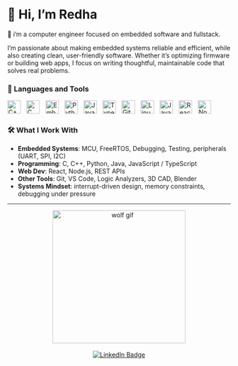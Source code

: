# 👋 Hi, I’m Redha

🌿 i’m a computer engineer focused on embedded software and fullstack.

I’m passionate about making embedded systems reliable and efficient, while also creating clean, user-friendly software. Whether it’s optimizing firmware or building web apps, I focus on writing thoughtful, maintainable code that solves real problems.

### 🧰 Languages and Tools

<img align="left" alt="C++" width="30px" style="padding-right:10px;" src="https://cdn.jsdelivr.net/gh/devicons/devicon@latest/icons/cplusplus/cplusplus-original.svg" />
<img align="left" alt="C" width="30px" style="padding-right:10px;" src="https://cdn.jsdelivr.net/gh/devicons/devicon@latest/icons/c/c-original.svg" />
<img align="left" alt="EmbeddedC" width="30px" style="padding-right:10px;" src="https://cdn.jsdelivr.net/gh/devicons/devicon@latest/icons/embeddedc/embeddedc-original.svg" />
<img align="left" alt="Python" width="30px" style="padding-right:10px;" src="https://cdn.jsdelivr.net/gh/devicons/devicon/icons/python/python-plain.svg" />
<img align="left" alt="Java" width="30px" style="padding-right:10px;" src="https://cdn.jsdelivr.net/gh/devicons/devicon/icons/java/java-original.svg"/>
<img align="left" alt="TypeScript" width="30px" style="padding-right:10px;" src="https://cdn.jsdelivr.net/gh/devicons/devicon/icons/typescript/typescript-plain.svg" />
<img align="left" alt="Git" width="30px" style="padding-right:10px;" src="https://cdn.jsdelivr.net/gh/devicons/devicon/icons/git/git-original.svg" />
<img align="left" alt="Linux" width="30px" style="padding-right:10px;" src="https://cdn.jsdelivr.net/gh/devicons/devicon/icons/linux/linux-original.svg" />
<img align="left" alt="JavaScript" width="30px" style="padding-right:10px;" src="https://cdn.jsdelivr.net/gh/devicons/devicon/icons/javascript/javascript-plain.svg" />
<img align="left" alt="React" width="30px" style="padding-right:10px;" src="https://cdn.jsdelivr.net/gh/devicons/devicon/icons/react/react-original.svg" />
<img align="left" alt="NodeJS" width="30px" style="padding-right:10px;" src="https://cdn.jsdelivr.net/gh/devicons/devicon/icons/nodejs/nodejs-original.svg" />
<br />

#

### 🛠 What I Work With

- **Embedded Systems**: MCU, FreeRTOS, Debugging, Testing, peripherals (UART, SPI, I2C)  
- **Programming**: C, C++, Python, Java, JavaScript / TypeScript  
- **Web Dev**: React, Node.js, REST APIs  
- **Other Tools**: Git, VS Code, Logic Analyzers, 3D CAD, Blender  
- **Systems Mindset**: interrupt-driven design, memory constraints, debugging under pressure

---

<div align="center">
  <img src="https://github.com/user-attachments/assets/eaaf5818-caac-46c4-93a3-d61481371864" width="300" alt="wolf gif" />
  <br><br>
  <a href="https://www.linkedin.com/in/redhaalamedi/">
    <img src="https://img.shields.io/badge/-LinkedIn-blue?logo=linkedin&style=flat-square" alt="LinkedIn Badge" />
  </a>
</div>
